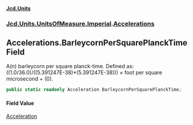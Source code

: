 #### [Jcd.Units](index.md 'index')
### [Jcd.Units.UnitsOfMeasure.Imperial](Jcd.Units.UnitsOfMeasure.Imperial.md 'Jcd.Units.UnitsOfMeasure.Imperial').[Accelerations](Accelerations.md 'Jcd.Units.UnitsOfMeasure.Imperial.Accelerations')

## Accelerations.BarleycornPerSquarePlanckTime Field

A(n) barleycorn per square planck-time. Defined as: ((1.0/36.0)/((5.391247E-38)*(5.391247E-38))) × foot per square microsecond + (0).

```csharp
public static readonly Acceleration BarleycornPerSquarePlanckTime;
```

#### Field Value
[Acceleration](Acceleration.md 'Jcd.Units.UnitTypes.Acceleration')